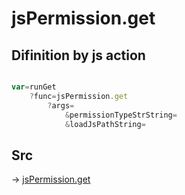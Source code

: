 # jsPermission.get

## Difinition by js action

```js.js

var=runGet
	?func=jsPermission.get
		?args=
			&permissionTypeStrString=
			&loadJsPathString=
```

## Src

-> [jsPermission.get](https://github.com/puutaro/CommandClick/blob/master/app/src/main/java/com/puutaro/commandclick/fragment_lib/terminal_fragment/js_interface/system/JsPermission.kt#L41)


